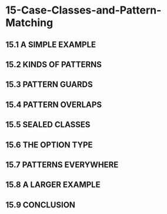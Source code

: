 # 15-Case-Classes-and-Pattern-Matching

## 15.1 A SIMPLE EXAMPLE

## 15.2 KINDS OF PATTERNS

## 15.3 PATTERN GUARDS

## 15.4 PATTERN OVERLAPS

## 15.5 SEALED CLASSES

## 15.6 THE OPTION TYPE
## 15.7 PATTERNS EVERYWHERE
## 15.8 A LARGER EXAMPLE
## 15.9 CONCLUSION




